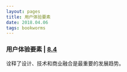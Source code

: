 ```yaml
---
layout: pages
title: 用户体验要素
date: 2018.04.06
tags: bookworms
---
```


### 用户体验要素 | [8.4](https://book.douban.com/subject/6523997/)

诠释了设计、技术和商业融合是最重要的发展趋势。
